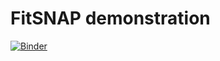 # FitSNAP demonstration

[![Binder](https://mybinder.org/badge_logo.svg)](https://mybinder.org/v2/gh/jan-janssen/fitsnap-demo/HEAD?filepath=demo-serial.ipynb)
